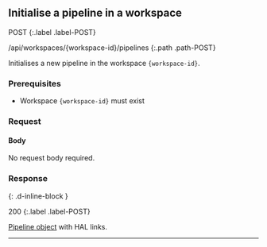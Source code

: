 ## Initialise a pipeline in a workspace

POST
{:.label .label-POST}

/api/workspaces/{workspace-id}/pipelines
{:.path .path-POST}

Initialises a new pipeline in the workspace `{workspace-id}`.

### Prerequisites
- Workspace `{workspace-id}` must exist

### Request

#### Body
No request body required.

### Response
{: .d-inline-block }

200
{:.label .label-POST}

[Pipeline object](#pipeline-object) with HAL links.

---
